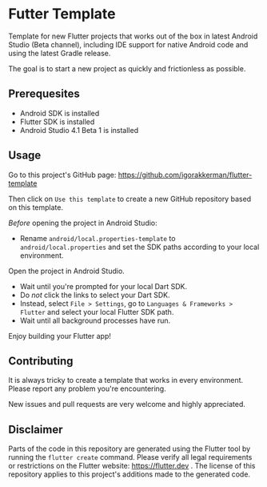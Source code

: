 # Futter Template

Template for new Flutter projects that works out of the box in latest Android Studio (Beta channel), 
including IDE support for native Android code and using the latest Gradle release.

The goal is to start a new project as quickly and frictionless as possible.

## Prerequesites

- Android SDK is installed
- Flutter SDK is installed
- Android Studio 4.1 Beta 1 is installed

## Usage

Go to this project's GitHub page: https://github.com/igorakkerman/flutter-template

Then click on `Use this template` to create a new GitHub repository based on this template.

*Before* opening the project in Android Studio:

- Rename `android/local.properties-template` to `android/local.properties`
  and set the SDK paths according to your local environment.

Open the project in Android Studio.


- Wait until you're prompted for your local Dart SDK.
- Do *not* click the links to select your Dart SDK.
- Instead, select `File > Settings`, 
  go to `Languages & Frameworks > Flutter` and select your local Flutter SDK path.
- Wait until all background processes have run.

Enjoy building your Flutter app!

## Contributing

It is always tricky to create a template that works in every environment. Please report any problem you're encountering.

New issues and pull requests are very welcome and highly appreciated.

## Disclaimer

Parts of the code in this repository are generated using the Flutter tool by running the `flutter create` command. 
Please verify all legal requirements or restrictions on the Flutter website: https://flutter.dev .
The license of this repository applies to this project's additions made to the generated code.
